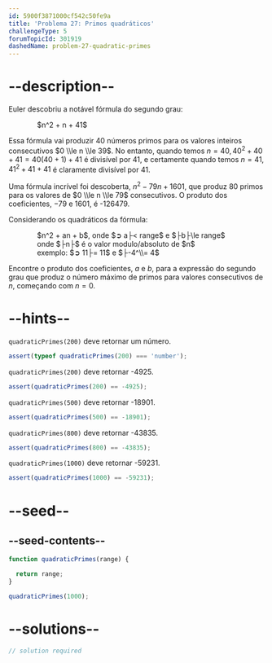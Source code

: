 ```yaml
---
id: 5900f3871000cf542c50fe9a
title: 'Problema 27: Primos quadráticos'
challengeType: 5
forumTopicId: 301919
dashedName: problem-27-quadratic-primes
---
```


# --description--

Euler descobriu a notável fórmula do segundo grau:

<div style='margin-left: 4em;'>$n^2 + n + 41$</div>

Essa fórmula vai produzir 40 números primos para os valores inteiros consecutivos $0 \\le n \\le 39$. No entanto, quando temos $n = 40, 40^2 + 40 + 41 = 40(40 + 1) + 41$ é divisível por 41, e certamente quando temos $n = 41, 41^2 + 41 + 41$ é claramente divisível por 41.

Uma fórmula incrível foi descoberta, $n^2 - 79n + 1601$, que produz 80 primos para os valores de $0 \\le n \\le 79$ consecutivos. O produto dos coeficientes, −79 e 1601, é -126479.

Considerando os quadráticos da fórmula:

<div style='margin-left: 4em;'>
  $n^2 + an + b$, onde $➲ a├< range$ e $├b├\le range$<br>
  onde $├n├$ é o valor modulo/absoluto de $n$<br>
  exemplo: $➲ 11├= 11$ e $├-4^\\= 4$<br>
</div>

Encontre o produto dos coeficientes, $a$ e $b$, para a expressão do segundo grau que produz o número máximo de primos para valores consecutivos de $n$, começando com $n = 0$.

# --hints--

`quadraticPrimes(200)` deve retornar um número.

```js
assert(typeof quadraticPrimes(200) === 'number');
```

`quadraticPrimes(200)` deve retornar -4925.

```js
assert(quadraticPrimes(200) == -4925);
```

`quadraticPrimes(500)` deve retornar -18901.

```js
assert(quadraticPrimes(500) == -18901);
```

`quadraticPrimes(800)` deve retornar -43835.

```js
assert(quadraticPrimes(800) == -43835);
```

`quadraticPrimes(1000)` deve retornar -59231.

```js
assert(quadraticPrimes(1000) == -59231);
```

# --seed--

## --seed-contents--

```js
function quadraticPrimes(range) {

  return range;
}

quadraticPrimes(1000);
```

# --solutions--

```js
// solution required
```
